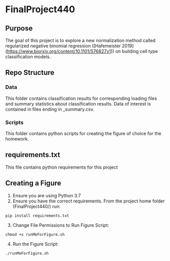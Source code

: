 # FinalProject440
## Purpose
The goal of this project is to explore a new normalization method called regularized negative binomial regression ([Hafemeister 2019] (https://www.biorxiv.org/content/10.1101/576827v1)) on building cell type classification models. 

## Repo Structure
### Data
This folder contains classification results for corresponding loading files and summary statistics about classification results. Data of interest is contained in files ending in _summary.csv.

### Scripts
This folder contains python scripts for creating the figure of choice for the homework.

## requirements.txt
This file contains python requirements for this project

## Creating a Figure
1. Ensure you are using Python 3.7
2. Ensure you have the correct requirements. From the project home folder (FinalProject440/) run:
```
pip install requirements.txt
```
3. Change File Permissions to Run Figure Script:
```
chmod +x runMeForFigure.sh
```
4. Run the Figure Script:
```
./runMeForFigure.sh
```



